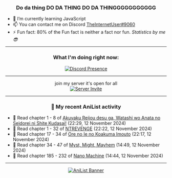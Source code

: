 <div align="center">

### Do da thing DO DA THING DO DA THINGGGGGGGGGGG
</div>

- 🌱 I’m currently learning JavaScript
- 📫 You can contact me on Discord [TheInternetUser#9060](https://discord.com/users/534117072796385300)
- ⚡ Fun fact: 80% of the Fun fact is neither a fact nor fun. _Statistics by me 😎_
<hr>

<div align="center">

### What I'm doing right now:
[![Discord Presence](https://lanyard.cnrad.dev/api/534117072796385300)](https://discord.com/users/534117072796385300)
<hr>

join my server it's open for all <br>
[![Server Invite](https://invidget.switchblade.xyz/bfYgVHxrSs)](https://discord.gg/bfYgVHxrSs)

<hr>
  
### 🌸 My recent AniList activity

</div>

<!-- ANILIST_ACTIVITY:start -->

-   📖 Read chapter 1 - 8 of [Akuyaku Reijou desu ga, Watashi wo Anata no Seidorei ni Shite Kudasai!](https://anilist.co/manga/171022) (22:29, 12 November 2024)
-   📖 Read chapter 1 - 32 of [NTREVENGE](https://anilist.co/manga/167427) (22:22, 12 November 2024)
-   📖 Read chapter 17 - 34 of [Ore no Ie no Koakuma Imouto](https://anilist.co/manga/169152) (22:17, 12 November 2024)
-   📖 Read chapter 34 - 47 of [Myst, Might, Mayhem](https://anilist.co/manga/175946) (14:49, 12 November 2024)
-   📖 Read chapter 185 - 232 of [Nano Machine](https://anilist.co/manga/120980) (14:44, 12 November 2024)

<!-- ANILIST_ACTIVITY:end -->
<hr>

<div align="center">

[![AniList Banner](https://img.anili.st/User/929966)](https://anilist.co/user/TheInternetUser)

<!-- ![Profile views](https://gpvc.arturio.dev/TheInternetUse7) Since 2023-01-09 -->
<br>


</div>
